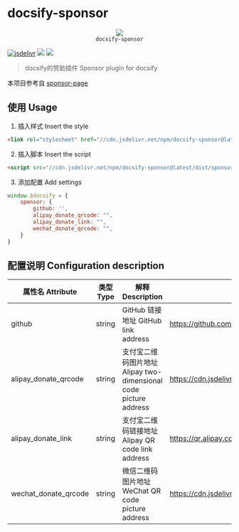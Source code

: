 # docsify-sponsor

<p align="center">
  <img src="https://docsify.js.org/_media/icon.svg" />
  <br />
  <code>docsify-sponsor</code>
</p>

[![jsdelivr](https://data.jsdelivr.com/v1/package/npm/docsify-sponsor/badge)](https://www.jsdelivr.com/package/npm/docsify-sponsor)
[![](https://img.shields.io/npm/v/docsify-sponsor.svg)](https://www.npmjs.com/package/docsify-sponsor)
[![](https://img.shields.io/npm/l/docsify-sponsor)](https://github.com/JaderH/docsify-sponsor/blob/master/LICENSE)

>docsify的赞助插件 Sponsor plugin for docsify

本项目参考自 [sponsor-page](https://github.com/Kaiyuan/sponsor-page)

## 使用 Usage

1. 插入样式 Insert the style

```html
<link rel="stylesheet" href="//cdn.jsdelivr.net/npm/docsify-sponsor@latest/dist/sponsor.min.css" />
```

2. 插入脚本 Insert the script

```html
<script src="//cdn.jsdelivr.net/npm/docsify-sponsor@latest/dist/sponsor.min.js"></script>
```

3. 添加配置 Add settings

```js
window.$docsify = {
    sponsor: {
        github: '',
        alipay_donate_qrcode: "",
        alipay_donate_link: "",
        wechat_donate_qrcode: "",
    }
}
```
## 配置说明 Configuration description

| 属性名 Attribute | 类型 Type | 解释 Description | 默认值 Defaults |
| --------------- | -------- | --------------- | ----------- |
| github | string | GitHub 链接地址 GitHub link address  | https://github.com/Jader |
| alipay_donate_qrcode | string | 支付宝二维码图片地址 Alipay two-dimensional code picture address | https://cdn.jsdelivr.net/gh/Jader/Jader.github.io@master/assets/AliPayQR.png |
| alipay_donate_link | string | 支付宝二维码链接地址 Alipay QR code link address | https://qr.alipay.com/fkx14579f8hzpauqxrteze9 |
| wechat_donate_qrcode | string | 微信二维码图片地址 WeChat QR code picture address | https://cdn.jsdelivr.net/gh/Jader/Jader.github.io@master/assets/WeChanSQ.png |